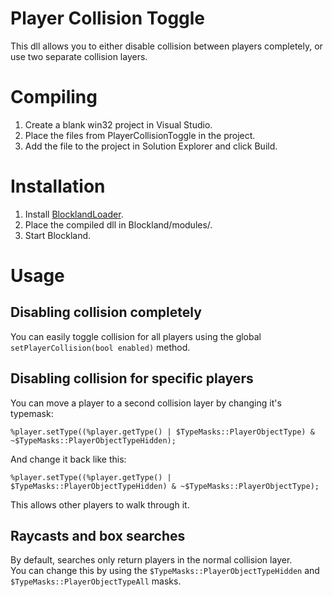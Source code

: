 # Player Collision Toggle
This dll allows you to either disable collision between players completely, or use two separate collision layers.

# Compiling
1. Create a blank win32 project in Visual Studio.
2. Place the files from PlayerCollisionToggle in the project.
3. Add the file to the project in Solution Explorer and click Build.

# Installation
1. Install [BlocklandLoader](https://github.com/portify/BlocklandLoader).
2. Place the compiled dll in Blockland/modules/.
3. Start Blockland.

# Usage
## Disabling collision completely
You can easily toggle collision for all players using the global `setPlayerCollision(bool enabled)` method.
## Disabling collision for specific players
You can move a player to a second collision layer by changing it's typemask:
```
%player.setType((%player.getType() | $TypeMasks::PlayerObjectType) & ~$TypeMasks::PlayerObjectTypeHidden);
```
And change it back like this:
```
%player.setType((%player.getType() | $TypeMasks::PlayerObjectTypeHidden) & ~$TypeMasks::PlayerObjectType);
```
This allows other players to walk through it.
## Raycasts and box searches
By default, searches only return players in the normal collision layer.  
You can change this by using the `$TypeMasks::PlayerObjectTypeHidden` and `$TypeMasks::PlayerObjectTypeAll` masks.
